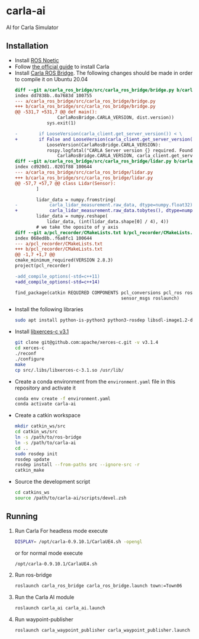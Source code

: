 # carla-ai

AI for Carla Simulator

## Installation

- Install [ROS Noetic](http://wiki.ros.org/noetic/Installation)
- Follow [the official guide](https://carla.readthedocs.io/en/latest/start_quickstart/) to install Carla
- Install [Carla ROS Bridge](https://github.com/carla-simulator/ros-bridge). The following changes should be made in order to compile it on Ubuntu 20.04
  ```diff
  diff --git a/carla_ros_bridge/src/carla_ros_bridge/bridge.py b/carla_ros_bridge/src/carla_ros_bridge/bridge.py
  index dd7838b..0a7683d 100755
  --- a/carla_ros_bridge/src/carla_ros_bridge/bridge.py
  +++ b/carla_ros_bridge/src/carla_ros_bridge/bridge.py
  @@ -531,7 +531,7 @@ def main():
                  CarlaRosBridge.CARLA_VERSION, dist.version))
              sys.exit(1)
  
  -        if LooseVersion(carla_client.get_server_version()) < \
  +        if False and LooseVersion(carla_client.get_server_version()) < \
              LooseVersion(CarlaRosBridge.CARLA_VERSION):
              rospy.logfatal("CARLA Server version {} required. Found: {}".format(
                  CarlaRosBridge.CARLA_VERSION, carla_client.get_server_version()))
  diff --git a/carla_ros_bridge/src/carla_ros_bridge/lidar.py b/carla_ros_bridge/src/carla_ros_bridge/lidar.py
  index cd920d1..0201f88 100644
  --- a/carla_ros_bridge/src/carla_ros_bridge/lidar.py
  +++ b/carla_ros_bridge/src/carla_ros_bridge/lidar.py
  @@ -57,7 +57,7 @@ class Lidar(Sensor):
          ]
  
          lidar_data = numpy.fromstring(
  -            carla_lidar_measurement.raw_data, dtype=numpy.float32)
  +            carla_lidar_measurement.raw_data.tobytes(), dtype=numpy.float32)
          lidar_data = numpy.reshape(
              lidar_data, (int(lidar_data.shape[0] / 4), 4))
          # we take the oposite of y axis
  diff --git a/pcl_recorder/CMakeLists.txt b/pcl_recorder/CMakeLists.txt
  index 068ed8b..f6a8fc1 100644
  --- a/pcl_recorder/CMakeLists.txt
  +++ b/pcl_recorder/CMakeLists.txt
  @@ -1,7 +1,7 @@
  cmake_minimum_required(VERSION 2.8.3)
  project(pcl_recorder)
  
  -add_compile_options(-std=c++11)
  +add_compile_options(-std=c++14)
  
  find_package(catkin REQUIRED COMPONENTS pcl_conversions pcl_ros roscpp
                                          sensor_msgs roslaunch)
  ```
- Install the following libraries
  ```bash
  sudo apt install python-is-python3 python3-rosdep libsdl-image1.2-dev libsdl-mixer1.2-dev libsdl-ttf2.0-dev libsdl1.2-dev libsmpeg-dev python-numpy subversion libportmidi-dev ffmpeg libswscale-dev libavformat-dev libavcodec-dev
  ```
- Install [libxerces-c v3.1](https://github.com/apache/xerces-c/tree/v3.1.4)
  ```bash
  git clone git@github.com:apache/xerces-c.git -v v3.1.4
  cd xerces-c
  ./reconf
  ./configure
  make
  cp src/.libs/libxerces-c-3.1.so /usr/lib/
  ```
- Create a conda environment from the `environment.yaml` file in this repository and activate it
  ```bash
  conda env create -f environment.yaml
  conda activate carla-ai
  ```
- Create a catkin workspace
  ```bash
  mkdir catkin_ws/src
  cd catkin_ws/src
  ln -s /path/to/ros-bridge
  ln -s /path/to/carla-ai
  cd ..
  sudo rosdep init
  rosdep update
  rosdep install --from-paths src --ignore-src -r
  catkin_make
  ```
- Source the development script
  ```bash
  cd catkins_ws
  source /path/to/carla-ai/scripts/devel.zsh
  ```

## Running

1. Run Carla
   For headless mode execute
   ```bash
   DISPLAY= /opt/carla-0.9.10.1/CarlaUE4.sh -opengl
   ```

   or for normal mode execute
   ```bash
   /opt/carla-0.9.10.1/CarlaUE4.sh
   ```
2. Run ros-bridge
   ```bash
   roslaunch carla_ros_bridge carla_ros_bridge.launch town:=Town06
   ```
3. Run the Carla AI module
   ```bash
   roslaunch carla_ai carla_ai.launch
   ```
4. Run waypoint-publisher
   ```bash
   roslaunch carla_waypoint_publisher carla_waypoint_publisher.launch
   ```
